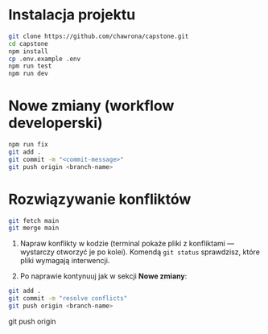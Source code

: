 # Instalacja projektu

```bash
git clone https://github.com/chawrona/capstone.git
cd capstone
npm install
cp .env.example .env
npm run test
npm run dev
````

# Nowe zmiany (workflow developerski)

```bash
npm run fix
git add .
git commit -m "<commit-message>"
git push origin <branch-name>
```

# Rozwiązywanie konfliktów

```bash
git fetch main
git merge main
```

1. Napraw konflikty w kodzie (terminal pokaże pliki z konfliktami — wystarczy otworzyć je po kolei). 
Komendą `git status` sprawdzisz, które pliki wymagają interwencji.

2. Po naprawie kontynuuj jak w sekcji **Nowe zmiany**:

```bash
git add .
git commit -m "resolve conflicts"
git push origin <branch-name>
```

git push origin <branch-name>
```
